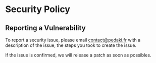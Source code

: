 # Security Policy

## Reporting a Vulnerability


To report a security issue, please email [contact@pedaki.fr](mailto:contact@pedaki.fr) with a description of the issue, the steps you took to create the issue. 

If the issue is confirmed, we will release a patch as soon as possibles.